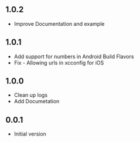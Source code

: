 ## 1.0.2

- Improve Documentation and example

## 1.0.1

- Add support for numbers in Android Build Flavors
- Fix - Allowing urls in xcconfig for iOS

## 1.0.0

- Clean up logs
- Add Documetation

## 0.0.1

- Initial version
